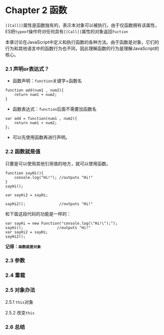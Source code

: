 # Chapter 2  函数

`[[Call]]`属性是函数独有的，表示本对象可以被执行。由于仅函数拥有该属性，ES把`typeof`操作符对任何具有`[[Call]]`属性的对象返回`fuction`

本章讨论在JavaScript中定义和执行函数的各种方法。由于函数是对象，它们的行为和其他语言中的函数行为也不同，因此理解函数的行为是理解JavaScript的核心。


### 2.1 声明or表达式？

- 函数声明：`function`关键字+函数名
```
function add(num1 , num2){
    return num1 + num2;
}
```
- 函数表达式：`function`后面不需要加函数名
```
var add = function(num1 , num2){
    return num1 + num2;
};
```
- 可以先使用函数再进行声明。

### 2.2 函数就是值
只要是可以使用其他引用值的地方，就可以使用函数。
```
function sayHi(){
    console.log("Hi!"); //outputs "Hi!"
}
sayHi();

var sayHi2 = sayHi;

sayHi2();               //outputs "Hi!"
```
和下面这段代码的功能是一样的：
```
var sayHi = new Function("console.log(\"Hi!\");");
sayHi();               //outputs "Hi!"
var sayHi2 = sayHi;
sayHi2();
```

**记得：`函数就是对象`**
### 2.3 参数

### 2.4 重载

### 2.5 对象办法

2.5.1 `this`对象

2.5.2 改变`this`

### 2.6 总结